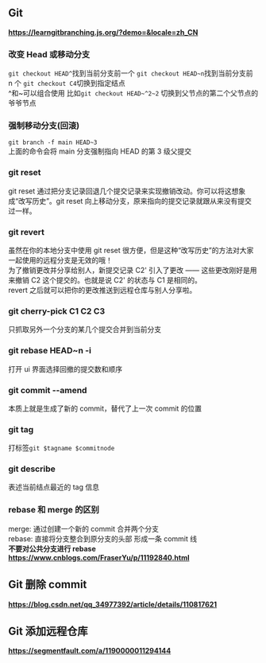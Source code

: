 ## Git

**https://learngitbranching.js.org/?demo=&locale=zh_CN**

### 改变 Head 或移动分支

`git checkout HEAD^`找到当前分支前一个 `git checkout HEAD~n`找到当前分支前 n 个 `git checkout C4`切换到指定结点  
^和~可以组合使用 比如`git checkout HEAD~^2~2` 切换到父节点的第二个父节点的爷爷节点

### 强制移动分支(回滚)

`git branch -f main HEAD~3`  
上面的命令会将 main 分支强制指向 HEAD 的第 3 级父提交

### git reset

git reset 通过把分支记录回退几个提交记录来实现撤销改动。你可以将这想象成“改写历史”。git reset 向上移动分支，原来指向的提交记录就跟从来没有提交过一样。

### git revert

虽然在你的本地分支中使用 git reset 很方便，但是这种“改写历史”的方法对大家一起使用的远程分支是无效的哦！  
为了撤销更改并分享给别人，新提交记录 C2' 引入了更改 —— 这些更改刚好是用来撤销 C2 这个提交的。也就是说 C2' 的状态与 C1 是相同的。  
revert 之后就可以把你的更改推送到远程仓库与别人分享啦。

### git cherry-pick C1 C2 C3

只抓取另外一个分支的某几个提交合并到当前分支

### git rebase HEAD~n -i

打开 ui 界面选择回撤的提交数和顺序

### git commit --amend

本质上就是生成了新的 commit，替代了上一次 commit 的位置

### git tag

打标签`git $tagname $commitnode`

### git describe

表述当前结点最近的 tag 信息

### rebase 和 merge 的区别

merge: 通过创建一个新的 commit 合并两个分支  
rebase: 直接将分支整合到原分支的头部 形成一条 commit 线  
**不要对公共分支进行 rebase**  
**https://www.cnblogs.com/FraserYu/p/11192840.html**

## Git 删除 commit

**https://blog.csdn.net/qq_34977392/article/details/110817621**

## Git 添加远程仓库

**https://segmentfault.com/a/1190000011294144**
